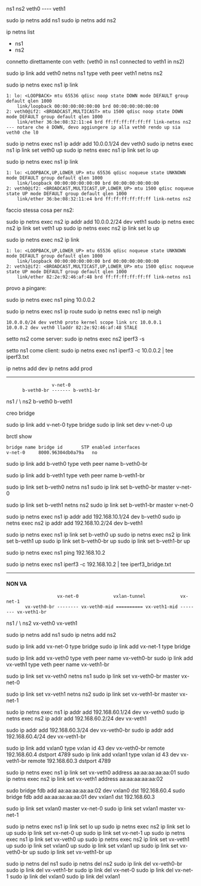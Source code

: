 ns1            ns2
 veth0 ---- veth1

sudo ip netns add ns1
sudo ip netns add ns2

ip netns list
-    ns1
-    ns2


connetto direttamente con veth:
(veth0 in ns1 connected to veth1 in ns2)

sudo ip link add veth0 netns ns1 type veth peer veth1 netns ns2

sudo ip netns exec ns1 ip link

    1: lo: <LOOPBACK> mtu 65536 qdisc noop state DOWN mode DEFAULT group default qlen 1000
        link/loopback 00:00:00:00:00:00 brd 00:00:00:00:00:00
    2: veth0@if2: <BROADCAST,MULTICAST> mtu 1500 qdisc noop state DOWN mode DEFAULT group default qlen 1000
        link/ether 36:be:08:32:11:e4 brd ff:ff:ff:ff:ff:ff link-netns ns2
    --- notare che è DOWN, devo aggiungere ip alla veth0 rendo up sia veth0 che l0

sudo ip netns exec ns1 ip addr add 10.0.0.1/24 dev veth0
sudo ip netns exec ns1 ip link set veth0 up
sudo ip netns exec ns1 ip link set lo up

sudo ip netns exec ns1 ip link

    1: lo: <LOOPBACK,UP,LOWER_UP> mtu 65536 qdisc noqueue state UNKNOWN mode DEFAULT group default qlen 1000
        link/loopback 00:00:00:00:00:00 brd 00:00:00:00:00:00
    2: veth0@if2: <BROADCAST,MULTICAST,UP,LOWER_UP> mtu 1500 qdisc noqueue state UP mode DEFAULT group default qlen 1000
        link/ether 36:be:08:32:11:e4 brd ff:ff:ff:ff:ff:ff link-netns ns2

faccio stessa cosa per ns2:

sudo ip netns exec ns2 ip addr add 10.0.0.2/24 dev veth1
sudo ip netns exec ns2 ip link set veth1 up
sudo ip netns exec ns2 ip link set lo up

sudo ip netns exec ns2 ip link

    1: lo: <LOOPBACK,UP,LOWER_UP> mtu 65536 qdisc noqueue state UNKNOWN mode DEFAULT group default qlen 1000
        link/loopback 00:00:00:00:00:00 brd 00:00:00:00:00:00
    2: veth1@if2: <BROADCAST,MULTICAST,UP,LOWER_UP> mtu 1500 qdisc noqueue state UP mode DEFAULT group default qlen 1000
        link/ether 82:2e:92:46:af:48 brd ff:ff:ff:ff:ff:ff link-netns ns1


provo a pingare:

sudo ip netns exec ns1 ping 10.0.0.2

sudo ip netns exec ns1 ip route
sudo ip netns exec ns1 ip neigh

    10.0.0.0/24 dev veth0 proto kernel scope link src 10.0.0.1 
    10.0.0.2 dev veth0 lladdr 82:2e:92:46:af:48 STALE

setto ns2 come server:
sudo ip netns exec ns2 iperf3 -s

setto ns1 come client:
sudo ip netns exec ns1 iperf3 -c 10.0.0.2 | tee iperf3.txt


ip netns add dev
ip netns add prod


----------------------------------------------------------------------------
                     v-net-0
          b-veth0-br ------- b-veth1-br
ns1      /                             \      ns2
  b-veth0                               b-veth1

creo bridge

sudo ip link add v-net-0 type bridge
sudo ip link set dev v-net-0 up

brctl show 

    bridge name	bridge id		STP enabled	interfaces
    v-net-0		8000.96304db0a79a	no

sudo ip link add b-veth0 type veth peer name b-veth0-br

sudo ip link add b-veth1 type veth peer name b-veth1-br

sudo ip link set b-veth0 netns ns1
sudo ip link set b-veth0-br master v-net-0

sudo ip link set b-veth1 netns ns2
sudo ip link set b-veth1-br master v-net-0

sudo ip netns exec ns1 ip addr add 192.168.10.1/24 dev b-veth0
sudo ip netns exec ns2 ip addr add 192.168.10.2/24 dev b-veth1

sudo ip netns exec ns1 ip link set b-veth0 up
sudo ip netns exec ns2 ip link set b-veth1 up
sudo ip link set b-veth0-br up
sudo ip link set b-veth1-br up

sudo ip netns exec ns1 ping 192.168.10.2

sudo ip netns exec ns1 iperf3 -c 192.168.10.2 | tee iperf3_bridge.txt


----------------------------------------------------------------------------


####  NON VA
                       vx-net-0             vxlan-tunnel             vx-net-1
           vx-veth0-br -------- vx-veth0-mid ========== vx-veth1-mid -------- vx-veth1-br
ns1       /                                                                             \      ns2
  vx-veth0                                                                               vx-veth1  

sudo ip netns add ns1
sudo ip netns add ns2

sudo ip link add vx-net-0 type bridge
sudo ip link add vx-net-1 type bridge


sudo ip link add vx-veth0 type veth peer name vx-veth0-br
sudo ip link add vx-veth1 type veth peer name vx-veth1-br


sudo ip link set vx-veth0 netns ns1
sudo ip link set vx-veth0-br master vx-net-0

sudo ip link set vx-veth1 netns ns2
sudo ip link set vx-veth1-br master vx-net-1


sudo ip netns exec ns1 ip addr add 192.168.60.1/24 dev vx-veth0
sudo ip netns exec ns2 ip addr add 192.168.60.2/24 dev vx-veth1

sudo ip addr add 192.168.60.3/24 dev vx-veth0-br
sudo ip addr add 192.168.60.4/24 dev vx-veth1-br

sudo ip link add vxlan0 type vxlan id 43 dev vx-veth0-br remote 192.168.60.4 dstport 4789
sudo ip link add vxlan1 type vxlan id 43 dev vx-veth1-br remote 192.168.60.3 dstport 4789

sudo ip netns exec ns1 ip link set vx-veth0 address aa:aa:aa:aa:aa:01
sudo ip netns exec ns2 ip link set vx-veth1 address aa:aa:aa:aa:aa:02

sudo bridge fdb add aa:aa:aa:aa:aa:02 dev vxlan0 dst 192.168.60.4
sudo bridge fdb add aa:aa:aa:aa:aa:01 dev vxlan1 dst 192.168.60.3

sudo ip link set vxlan0 master vx-net-0
sudo ip link set vxlan1 master vx-net-1


sudo ip netns exec ns1 ip link set lo up
sudo ip netns exec ns2 ip link set lo up
sudo ip link set vx-net-0 up
sudo ip link set vx-net-1 up
sudo ip netns exec ns1 ip link set vx-veth0 up
sudo ip netns exec ns2 ip link set vx-veth1 up
sudo ip link set vxlan0 up
sudo ip link set vxlan1 up
sudo ip link set vx-veth0-br up
sudo ip link set vx-veth1-br up



sudo ip netns del ns1
sudo ip netns del ns2
sudo ip link del vx-veth0-br
sudo ip link del vx-veth1-br
sudo ip link del vx-net-0
sudo ip link del vx-net-1
sudo ip link del vxlan0
sudo ip link del vxlan1